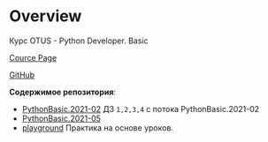 # Overview

Курс OTUS - Python Developer. Basic

[Cource Page](https://otus.ru/lessons/python-basic/?int_source=courses_catalog&int_term=programming)

[GitHub](https://github.com/OtusTeam/BasePython/tree/master)

**Содержимое репозитория**:
- [PythonBasic.2021-02](https://github.com/karma-git/otus_base_python/tree/PythonBasic.2021-02)
ДЗ `1,2,3,4` с потока PythonBasic.2021-02
- [PythonBasic.2021-05](https://github.com/karma-git/otus_base_python/tree/PythonBasic.2021-05)
- [playground](https://github.com/karma-git/otus_base_python/tree/playground)
Практика на основе уроков.
